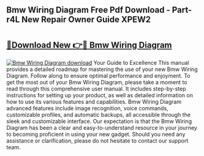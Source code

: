 ## Bmw Wiring Diagram Free Pdf Download - Part-r4L New Repair Owner Guide XPEW2

# <h2><a href="http://dfhfhx.blite.top/?on=Bmw+Wiring+Diagram">🔗Download New 👉🔴 Bmw Wiring Diagram</a></h2>

[![Bmw Wiring Diagram download](https://i.imgur.com/lujVjoI.png)](http://dfhfhx.blite.top/?on=Bmw+Wiring+Diagram)
Your Guide to Excellence This manual provides a detailed roadmap for mastering the use of your new Bmw Wiring Diagram. Follow along to ensure optimal performance and enjoyment. To get the most out of your Bmw Wiring Diagram, please take a moment to read through this comprehensive user manual. It includes step-by-step instructions for setting up your product, as well as detailed information on how to use its various features and capabilities. Bmw Wiring Diagram advanced features include image recognition, voice commands, customizable profiles, and automatic backups, all accessible through the sleek and customizable interface. Our expectation is that the Bmw Wiring Diagram has been a clear and easy-to-understand resource in your journey to becoming proficient in using your new gadget. Should you need any assistance or clarification, please do not hesitate to contact our support team.
